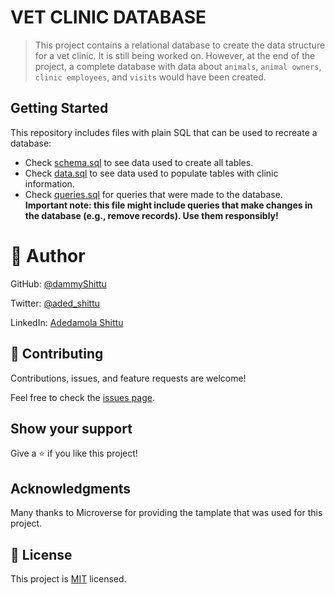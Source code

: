 # VET CLINIC DATABASE

> This project contains a relational database to create the data structure for a vet clinic. It is still being worked on. However, at the end of the project, a complete database with data about `animals`, `animal owners`, `clinic employees`, and `visits` would have been created.

## Getting Started

This repository includes files with plain SQL that can be used to recreate a database:

- Check [schema.sql](./schema.sql) to see data used to create all tables.
- Check [data.sql](./data.sql) to see data used to populate tables with clinic information.
- Check [queries.sql](./queries.sql) for queries that were made to the database. **Important note: this file might include queries that make changes in the database (e.g., remove records). Use them responsibly!**

# 👤 Author

GitHub: [@dammyShittu](https://github.com/DammyShittu/)

Twitter: [@aded_shittu](https://twitter.com/aded_shittu/)

LinkedIn: [Adedamola Shittu](https://www.linkedin.com/in/adedamolashittu/)
## 🤝 Contributing

Contributions, issues, and feature requests are welcome!

Feel free to check the [issues page](https://github.com/DammyShittu/Vet-Clinic-Database/issues).

## Show your support

Give a ⭐️ if you like this project!

## Acknowledgments

Many thanks to Microverse for providing the tamplate that was used for this project.

## 📝 License

This project is [MIT](LICENSE) licensed.
